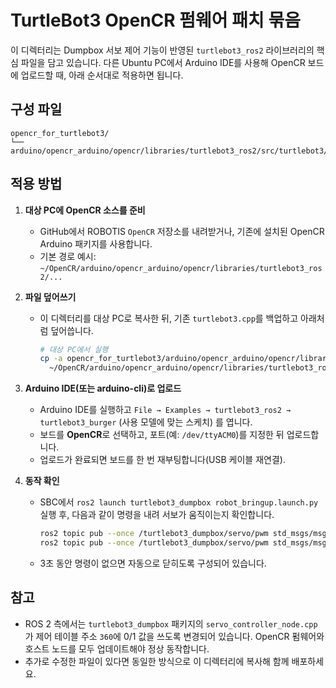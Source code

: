 # TurtleBot3 OpenCR 펌웨어 패치 묶음

이 디렉터리는 Dumpbox 서보 제어 기능이 반영된 `turtlebot3_ros2` 라이브러리의 핵심 파일을 담고 있습니다. 다른 Ubuntu PC에서 Arduino IDE를 사용해 OpenCR 보드에 업로드할 때, 아래 순서대로 적용하면 됩니다.

## 구성 파일
```
opencr_for_turtlebot3/
└── arduino/opencr_arduino/opencr/libraries/turtlebot3_ros2/src/turtlebot3/turtlebot3.cpp
```

## 적용 방법
1. **대상 PC에 OpenCR 소스를 준비**
   - GitHub에서 ROBOTIS `OpenCR` 저장소를 내려받거나, 기존에 설치된 OpenCR Arduino 패키지를 사용합니다.
   - 기본 경로 예시: `~/OpenCR/arduino/opencr_arduino/opencr/libraries/turtlebot3_ros2/...`

2. **파일 덮어쓰기**
   - 이 디렉터리를 대상 PC로 복사한 뒤, 기존 `turtlebot3.cpp`를 백업하고 아래처럼 덮어씁니다.
     ```bash
     # 대상 PC에서 실행
     cp -a opencr_for_turtlebot3/arduino/opencr_arduino/opencr/libraries/turtlebot3_ros2/src/turtlebot3/turtlebot3.cpp \
       ~/OpenCR/arduino/opencr_arduino/opencr/libraries/turtlebot3_ros2/src/turtlebot3/
     ```

3. **Arduino IDE(또는 arduino-cli)로 업로드**
   - Arduino IDE를 실행하고 `File → Examples → turtlebot3_ros2 → turtlebot3_burger` (사용 모델에 맞는 스케치) 를 엽니다.
   - 보드를 **OpenCR**로 선택하고, 포트(예: `/dev/ttyACM0`)를 지정한 뒤 업로드합니다.
   - 업로드가 완료되면 보드를 한 번 재부팅합니다(USB 케이블 재연결).

4. **동작 확인**
   - SBC에서 `ros2 launch turtlebot3_dumpbox robot_bringup.launch.py` 실행 후, 다음과 같이 명령을 내려 서보가 움직이는지 확인합니다.
     ```bash
     ros2 topic pub --once /turtlebot3_dumpbox/servo/pwm std_msgs/msg/Float32 '{data: 1000.0}'  # OPEN
     ros2 topic pub --once /turtlebot3_dumpbox/servo/pwm std_msgs/msg/Float32 '{data: 1600.0}'  # CLOSE
     ```
   - 3초 동안 명령이 없으면 자동으로 닫히도록 구성되어 있습니다.

## 참고
- ROS 2 측에서는 `turtlebot3_dumpbox` 패키지의 `servo_controller_node.cpp`가 제어 테이블 주소 `360`에 0/1 값을 쓰도록 변경되어 있습니다. OpenCR 펌웨어와 호스트 노드를 모두 업데이트해야 정상 동작합니다.
- 추가로 수정한 파일이 있다면 동일한 방식으로 이 디렉터리에 복사해 함께 배포하세요.
